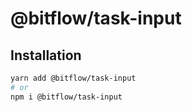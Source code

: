 # @bitflow/task-input

## Installation

```sh
yarn add @bitflow/task-input
# or
npm i @bitflow/task-input
```
